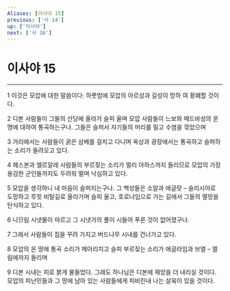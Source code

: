 ```yaml
---
Aliases: [이사야 15]
previous: ['사 14']
up: ['이사야']
next: ['사 16']
---
```

# 이사야 15

***


1 이것은 모압에 대한 말씀이다: 하룻밤에 모압의 아르성과 길성이 망하 여 황폐할 것이다. 

2 디본 사람들이 그들의 산당에 올라가 슬피 울며 모압 사람들이 느보와 메드바성의 운명에 대하여 통곡하는구나. 그들은 슬퍼서 자기들의 머리를 밀고 수염을 깎았으며 

3 거리에서는 사람들이 굵은 삼베를 걸치고 다니며 옥상과 광장에서는 통곡하고 슬퍼하는 소리가 들려오고 있다. 

4 헤스본과 엘르알레 사람들의 부르짖는 소리가 멀리 야하스까지 들리므로 모압의 가장 용감한 군인들까지도 두려워 떨며 낙심하고 있다. 

5 모압을 생각하니 내 마음이 슬퍼지는구나. 그 백성들은 소알과 에글랏 – 슬리시야로 도망하고 루힛 비탈길로 올라가며 슬피 울고, 호로나임으로 가는 길에서 그들의 멸망을 탄식하고 있다. 

6 니므림 시냇물이 마르고 그 시냇가의 풀이 시들어 푸른 것이 없어졌구나. 

7 그래서 사람들이 짐을 꾸려 가지고 버드나무 시내를 건너가고 있다. 

8 모압의 온 땅에 통곡 소리가 메아리치고 슬피 부르짖는 소리가 에글라임과 브엘 – 엘림에까지 들리며 

9 디본 시내는 피로 붉게 물들었다. 그래도 하나님은 디본에 재앙을 더 내리실 것이다. 모압의 피난민들과 그 땅에 남아 있는 사람들에게 피비린내 나는 살육이 있을 것이다.

